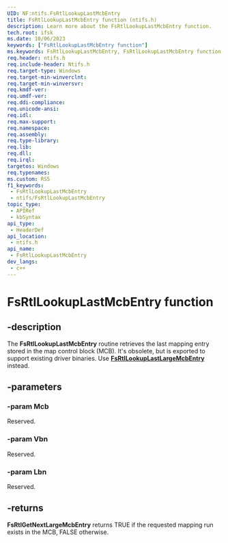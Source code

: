 ```yaml
---
UID: NF:ntifs.FsRtlLookupLastMcbEntry
title: FsRtlLookupLastMcbEntry function (ntifs.h)
description: Learn more about the FsRtlLookupLastMcbEntry function.
tech.root: ifsk
ms.date: 10/06/2023
keywords: ["FsRtlLookupLastMcbEntry function"]
ms.keywords: FsRtlLookupLastMcbEntry, FsRtlLookupLastMcbEntry function [Installable File System Drivers], fsrtlref_432dcb48-ee5d-4eef-89ee-d10e6e8a9da7.xml, ifsk.fsrtllookuplastmcbentry, ntifs/FsRtlLookupLastMcbEntry
req.header: ntifs.h
req.include-header: Ntifs.h
req.target-type: Windows
req.target-min-winverclnt: 
req.target-min-winversvr: 
req.kmdf-ver: 
req.umdf-ver: 
req.ddi-compliance: 
req.unicode-ansi: 
req.idl: 
req.max-support: 
req.namespace: 
req.assembly: 
req.type-library: 
req.lib: 
req.dll: 
req.irql: 
targetos: Windows
req.typenames: 
ms.custom: RS5
f1_keywords:
 - FsRtlLookupLastMcbEntry
 - ntifs/FsRtlLookupLastMcbEntry
topic_type:
 - APIRef
 - kbSyntax
api_type:
 - HeaderDef
api_location:
 - ntifs.h
api_name:
 - FsRtlLookupLastMcbEntry
dev_langs:
 - c++
---
```


# FsRtlLookupLastMcbEntry function

## -description

The **FsRtlLookupLastMcbEntry** routine retrieves the last mapping entry stored in the map control block (MCB). It's obsolete, but is exported to support existing driver binaries. Use [**FsRtlLookupLastLargeMcbEntry**](nf-ntifs-_fsrtl_advanced_fcb_header-fsrtllookuplastlargemcbentry.md) instead.

## -parameters

### -param Mcb

Reserved.

### -param Vbn

Reserved.

### -param Lbn

Reserved.

## -returns

**FsRtlGetNextLargeMcbEntry** returns TRUE if the requested mapping run exists in the MCB, FALSE otherwise.
